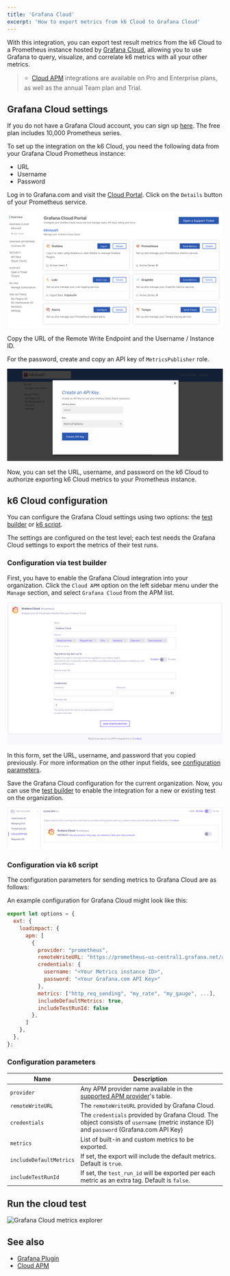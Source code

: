 ```yaml
---
title: 'Grafana Cloud'
excerpt: 'How to export metrics from k6 Cloud to Grafana Cloud'
---
```


With this integration, you can export test result metrics from the k6 Cloud to a Prometheus instance hosted by [Grafana Cloud](https://grafana.com/products/cloud/), allowing you to use Grafana to query, visualize, and correlate k6 metrics with all your other metrics. 

> ⭐️  &nbsp;[Cloud APM](/cloud/integrations/cloud-apm/) integrations are available on Pro and Enterprise plans, as well as the annual Team plan and Trial.

## Grafana Cloud settings

If you do not have a Grafana Cloud account, you can sign up [here](https://grafana.com/products/cloud/). The free plan includes 10,000 Prometheus series.

To set up the integration on the k6 Cloud, you need the following data from your Grafana Cloud Prometheus instance:

- URL
- Username
- Password

Log in to Grafana.com and visit the [Cloud Portal](https://grafana.com/docs/grafana-cloud/what-are/cloud-portal/). Click on the `Details` button of your Prometheus service.

![Grafana Cloud Portal](./images/grafana_cloud_portal.png)

Copy the URL of the Remote Write Endpoint and the Username / Instance ID. 

For the password, create and copy an API key of `MetricsPublisher` role.

![Create API Key](./images/grafana_cloud_create_api_key_metrics_publisher.png)

Now, you can set the URL, username, and password on the k6 Cloud to authorize exporting k6 Cloud metrics to your Prometheus instance.

## k6 Cloud configuration

You can configure the Grafana Cloud settings using two options: the [test builder](#configuration-via-test-builder) or [k6 script](#configuration-via-k6-script). 

The settings are configured on the test level; each test needs the Grafana Cloud settings to export the metrics of their test runs.

### Configuration via test builder

First, you have to enable the Grafana Cloud integration into your organization. Click the `Cloud APM` option on the left sidebar menu under the `Manage` section, and select `Grafana Cloud` from the APM list.

![Cloud APM - Grafana Cloud Form UI](images/grafana-cloud-app-form.png)

In this form, set the URL, username, and password that you copied previously.  For more information on the other input fields, see [configuration parameters](#configuration-parameters).

Save the Grafana Cloud configuration for the current organization. Now, you can use the [test builder](/test-authoring/test-builder) to enable the integration for a new or existing test on the organization.

![Cloud APM - Grafana Cloud Test Builder UI](images/grafana-cloud-app-testbuilder.png)

### Configuration via k6 script

The configuration parameters for sending metrics to Grafana Cloud are as follows:

An example configuration for Grafana Cloud might look like this:

```javascript
export let options = {
  ext: {
    loadimpact: {
      apm: [
        {
          provider: "prometheus",
          remoteWriteURL: "https://prometheus-us-central1.grafana.net/api/prom/push",
          credentials: {
            username: "<Your Metrics instance ID>",
            password: "<Your Grafana.com API Key>"
          },
          metrics: ["http_req_sending", "my_rate", "my_gauge", ...],
          includeDefaultMetrics: true,
          includeTestRunId: false
        },
      ]
    },
  },
};
```

### Configuration parameters

| Name                    | Description                                                                                                                                                                                |
| ----------------------- | ------------------------------------------------------------------------------------------------------------------------------------------------------------------------------------------ |
| `provider`              | Any APM provider name available in the [supported APM provider](/cloud/integrations/cloud-apm#supported-apm-providers)'s table.                                                            |
| `remoteWriteURL`        | The `remoteWriteURL` provided by Grafana Cloud.                                                                                                |
| `credentials`           | The `credentials` provided by Grafana Cloud. The object consists of `username` (metric instance ID) and `password` (Grafana.com API Key) |
| `metrics`               | List of built-in and custom metrics to be exported.                                                                                                                                        |
| `includeDefaultMetrics` | If set, the export will include the default metrics. Default is `true`.                                                                                                                    |
| `includeTestRunId`      | If set, the `test_run_id` will be exported per each metric as an extra tag. Default is `false`.                                                                                            |


## Run the cloud test

  ![Grafana Cloud metrics explorer](images/grafana-cloud.png)


## See also

- [Grafana Plugin](/cloud/integrations/grafana-plugin/)
- [Cloud APM](/cloud/integrations/cloud-apm/)